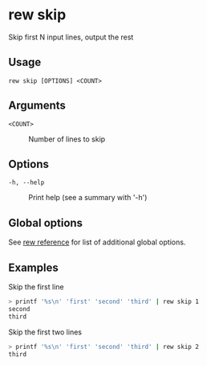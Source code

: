 # rew skip

Skip first N input lines, output the rest

## Usage

```
rew skip [OPTIONS] <COUNT>
```

## Arguments

<dl>
<dt><code>&lt;COUNT&gt;</code></dt>
<dd>

Number of lines to skip
</dd>
</dl>

## Options

<dl>

<dt><code>-h, --help</code></dt>
<dd>

Print help (see a summary with '-h')
</dd>
</dl>

## Global options

See [rew reference](rew.md#global-options) for list of additional global options.

## Examples

Skip the first line

```sh
> printf '%s\n' 'first' 'second' 'third' | rew skip 1
second
third
```

Skip the first two lines

```sh
> printf '%s\n' 'first' 'second' 'third' | rew skip 2
third
```
